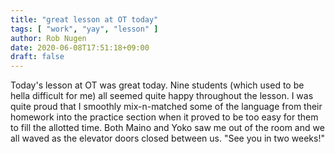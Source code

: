 ```yaml
---
title: "great lesson at OT today"
tags: [ "work", "yay", "lesson" ]
author: Rob Nugen
date: 2020-06-08T17:51:18+09:00
draft: false
---
```


Today's lesson at OT was great today.  Nine students (which used to be
hella difficult for me) all seemed quite happy throughout the lesson.
I was quite proud that I smoothly mix-n-matched some of the language
from their homework into the practice section when it proved to be too
easy for them to fill the allotted time.  Both Maino and Yoko saw me
out of the room and we all waved as the elevator doors closed between
us.  "See you in two weeks!"
